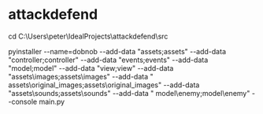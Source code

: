 # attackdefend

cd C:\Users\peter\IdealProjects\attackdefend\src

pyinstaller --name=dobnob --add-data "assets;assets" --add-data "controller;controller" --add-data "events;events"
--add-data "model;model" --add-data "view;view" --add-data "assets\images;assets\images" --add-data "
assets\original_images;assets\original_images" --add-data "assets\sounds;assets\sounds" --add-data "
model\enemy;model\enemy" --console main.py
